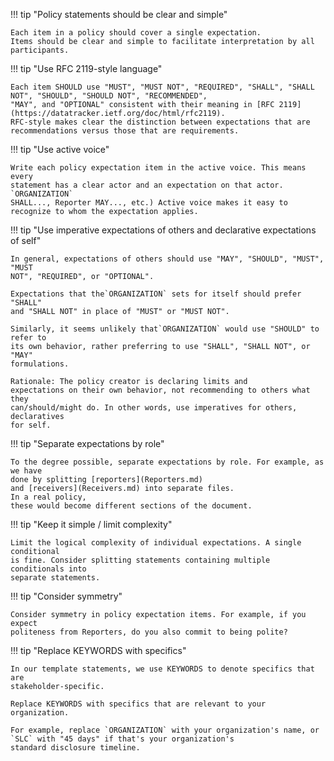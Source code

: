 !!! tip "Policy statements should be clear and simple"

    Each item in a policy should cover a single expectation.
    Items should be clear and simple to facilitate interpretation by all participants.

!!! tip "Use RFC 2119-style language"

    Each item SHOULD use "MUST", "MUST NOT", "REQUIRED", "SHALL", "SHALL NOT", "SHOULD", "SHOULD NOT", "RECOMMENDED", 
    "MAY", and "OPTIONAL" consistent with their meaning in [RFC 2119](https://datatracker.ietf.org/doc/html/rfc2119). 
    RFC-style makes clear the distinction between expectations that are recommendations versus those that are requirements.

!!! tip "Use active voice"

    Write each policy expectation item in the active voice. This means every
    statement has a clear actor and an expectation on that actor. `ORGANIZATION`
    SHALL..., Reporter MAY..., etc.) Active voice makes it easy to
    recognize to whom the expectation applies.

!!! tip "Use imperative expectations of others and declarative expectations of self"

    In general, expectations of others should use "MAY", "SHOULD", "MUST", "MUST
    NOT", "REQUIRED", or "OPTIONAL". 

    Expectations that the`ORGANIZATION` sets for itself should prefer "SHALL"
    and "SHALL NOT" in place of "MUST" or "MUST NOT".
  
    Similarly, it seems unlikely that`ORGANIZATION` would use "SHOULD" to refer to
    its own behavior, rather preferring to use "SHALL", "SHALL NOT", or "MAY"
    formulations.

    Rationale: The policy creator is declaring limits and
    expectations on their own behavior, not recommending to others what they
    can/should/might do. In other words, use imperatives for others, declaratives
    for self.

!!! tip "Separate expectations by role"

    To the degree possible, separate expectations by role. For example, as we have
    done by splitting [reporters](Reporters.md)
    and [receivers](Receivers.md) into separate files.
    In a real policy,
    these would become different sections of the document.

!!! tip "Keep it simple / limit complexity"

    Limit the logical complexity of individual expectations. A single conditional
    is fine. Consider splitting statements containing multiple conditionals into
    separate statements.

!!! tip "Consider symmetry"

    Consider symmetry in policy expectation items. For example, if you expect
    politeness from Reporters, do you also commit to being polite?

!!! tip "Replace KEYWORDS with specifics"

    In our template statements, we use KEYWORDS to denote specifics that are
    stakeholder-specific. 

    Replace KEYWORDS with specifics that are relevant to your organization.

    For example, replace `ORGANIZATION` with your organization's name, or
    `SLC` with "45 days" if that's your organization's
    standard disclosure timeline.
